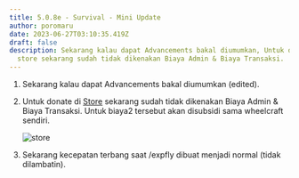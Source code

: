 ```yaml
---
title: 5.0.8e - Survival - Mini Update
author: poromaru
date: 2023-06-27T03:10:35.419Z
draft: false
description: Sekarang kalau dapat Advancements bakal diumumkan, Untuk donate di
  store sekarang sudah tidak dikenakan Biaya Admin & Biaya Transaksi.
---
```

1. Sekarang kalau dapat Advancements bakal diumumkan (edited).
2. Untuk donate di [Store](https://store.wheelcraft.id/ "https\://store.wheelcraft.id/") sekarang sudah tidak dikenakan Biaya Admin & Biaya Transaksi. Untuk biaya2 tersebut akan disubsidi sama wheelcraft sendiri.

   ![store](https://cdn.discordapp.com/attachments/1080156851984945235/1123098743831543838/image.png "store")
3. Sekarang kecepatan terbang saat /expfly dibuat menjadi normal (tidak dilambatin).